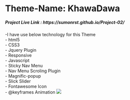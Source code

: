 # Theme-Name: KhawaDawa
<h5> Project Live Link : https://sumonrst.github.io/Project-02/</h5>
-I have use below technology for this Theme<br>
- html5<br>
- CSS3<br>
- Jquery Plugin <br>
- Responsive<br>
- Javascript<br>
- Sticky Nav Menu<br>
- Nav Menu Scroling Plugin<br>
- Magnific-popup<br>
- Slick Slider<br>
- Fontawesome Icon<br>
- @keyframes Animation
<img src="assets/images/screenshort-resturent.png">
